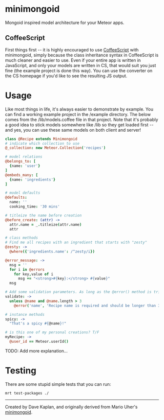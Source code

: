 minimongoid
===========

Mongoid inspired model architecture for your Meteor apps. 

## CoffeeScript
First things first -- it is highly encouraged to use [CoffeeScript](http://coffeescript.org/) with minimongoid, simply because the class inheritance syntax in CoffeeScript is much cleaner and easier to use. Even if your entire app is written in JavaScript, and only your models are written in CS, that would suit you just fine (the example project is done this way). You can use the converter on the CS homepage if you'd like to see the resulting JS output.

# Usage
Like most things in life, it's always easier to demonstrate by example. You can find a working example project in the /example directory. The below comes from the /lib/models.coffee file in that project. Note that it's probably a good idea to stick models somewhere like /lib so they get loaded first -- and yes, you can use these same models on both client and server!

```coffee
class @Recipe extends Minimongoid
# indicate which collection to use
@_collection: new Meteor.Collection('recipes')

# model relations
@belongs_to: [
  {name: 'user'}
]
@embeds_many: [
  {name: 'ingredients'}
]

# model defaults
@defaults:
  name: ''
  cooking_time: '30 mins'

# titleize the name before creation   
@before_create: (attr) ->
  attr.name = _.titleize(attr.name)
  attr

# class methods
# Find me all recipes with an ingredient that starts with "zesty"
@zesty: ->
  @where({'ingredients.name': /^zesty/i})

@error_message: ->
  msg = ''
  for i in @errors
    for key,value of i
      msg += "<strong>#{key}:</strong> #{value}"
  msg

# Add some validation parameters. As long as the @error() method is triggered, then validation will fail
validate: ->
  unless @name and @name.length > 3
    @error('name', 'Recipe name is required and should be longer than 3 letters.')

# instance methods
spicy: ->
  "That's a spicy #{@name}!"

# is this one of my personal creations? T/F
myRecipe: ->
  @user_id == Meteor.userId()
```


TODO: Add more explanation...


# Testing
There are some stupid simple tests that you can run:

    mrt test-packages ./

-----
Created by Dave Kaplan, and originally derived from Mario Uher's [minimongoid](https://github.com/haihappen/minimongoid). 
